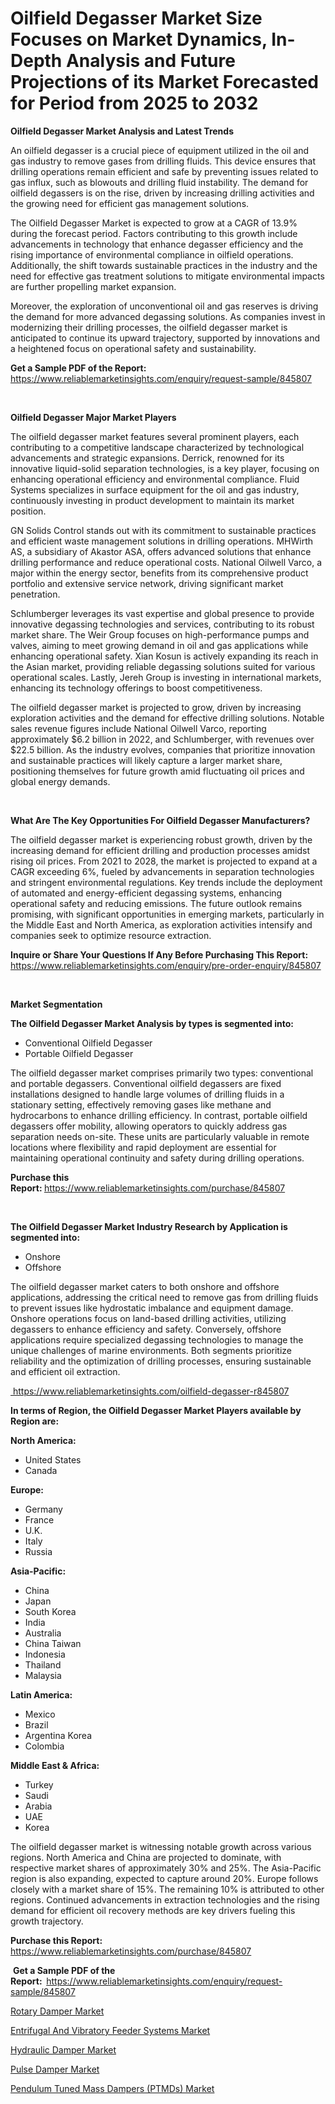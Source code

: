 <p><h1>Oilfield Degasser Market Size Focuses on Market Dynamics, In-Depth Analysis and Future Projections of its Market Forecasted for Period from 2025 to 2032</h1></p><p><strong>Oilfield Degasser Market Analysis and Latest Trends</strong></p>
<p><p>An oilfield degasser is a crucial piece of equipment utilized in the oil and gas industry to remove gases from drilling fluids. This device ensures that drilling operations remain efficient and safe by preventing issues related to gas influx, such as blowouts and drilling fluid instability. The demand for oilfield degassers is on the rise, driven by increasing drilling activities and the growing need for efficient gas management solutions.</p><p>The Oilfield Degasser Market is expected to grow at a CAGR of 13.9% during the forecast period. Factors contributing to this growth include advancements in technology that enhance degasser efficiency and the rising importance of environmental compliance in oilfield operations. Additionally, the shift towards sustainable practices in the industry and the need for effective gas treatment solutions to mitigate environmental impacts are further propelling market expansion. </p><p>Moreover, the exploration of unconventional oil and gas reserves is driving the demand for more advanced degassing solutions. As companies invest in modernizing their drilling processes, the oilfield degasser market is anticipated to continue its upward trajectory, supported by innovations and a heightened focus on operational safety and sustainability.</p></p>
<p><strong>Get a Sample PDF of the Report:&nbsp;</strong> <a href="https://www.reliablemarketinsights.com/enquiry/request-sample/845807?utm_campaign=2214&utm_medium=2&utm_source=Github&utm_content=ia&utm_term=28022025&utm_id=oilfield-degasser">https://www.reliablemarketinsights.com/enquiry/request-sample/845807</a></p>
<p>&nbsp;</p>
<p><strong>Oilfield Degasser Major Market Players</strong></p>
<p><p>The oilfield degasser market features several prominent players, each contributing to a competitive landscape characterized by technological advancements and strategic expansions. Derrick, renowned for its innovative liquid-solid separation technologies, is a key player, focusing on enhancing operational efficiency and environmental compliance. Fluid Systems specializes in surface equipment for the oil and gas industry, continuously investing in product development to maintain its market position.</p><p>GN Solids Control stands out with its commitment to sustainable practices and efficient waste management solutions in drilling operations. MHWirth AS, a subsidiary of Akastor ASA, offers advanced solutions that enhance drilling performance and reduce operational costs. National Oilwell Varco, a major within the energy sector, benefits from its comprehensive product portfolio and extensive service network, driving significant market penetration.</p><p>Schlumberger leverages its vast expertise and global presence to provide innovative degassing technologies and services, contributing to its robust market share. The Weir Group focuses on high-performance pumps and valves, aiming to meet growing demand in oil and gas applications while enhancing operational safety. Xian Kosun is actively expanding its reach in the Asian market, providing reliable degassing solutions suited for various operational scales. Lastly, Jereh Group is investing in international markets, enhancing its technology offerings to boost competitiveness.</p><p>The oilfield degasser market is projected to grow, driven by increasing exploration activities and the demand for effective drilling solutions. Notable sales revenue figures include National Oilwell Varco, reporting approximately $6.2 billion in 2022, and Schlumberger, with revenues over $22.5 billion. As the industry evolves, companies that prioritize innovation and sustainable practices will likely capture a larger market share, positioning themselves for future growth amid fluctuating oil prices and global energy demands.</p></p>
<p>&nbsp;</p>
<p><strong>What Are The Key Opportunities For Oilfield Degasser Manufacturers?</strong></p>
<p><p>The oilfield degasser market is experiencing robust growth, driven by the increasing demand for efficient drilling and production processes amidst rising oil prices. From 2021 to 2028, the market is projected to expand at a CAGR exceeding 6%, fueled by advancements in separation technologies and stringent environmental regulations. Key trends include the deployment of automated and energy-efficient degassing systems, enhancing operational safety and reducing emissions. The future outlook remains promising, with significant opportunities in emerging markets, particularly in the Middle East and North America, as exploration activities intensify and companies seek to optimize resource extraction.</p></p>
<p><strong>Inquire or Share Your Questions If Any Before Purchasing This Report:</strong> <a href="https://www.reliablemarketinsights.com/enquiry/pre-order-enquiry/845807?utm_campaign=2214&utm_medium=2&utm_source=Github&utm_content=ia&utm_term=28022025&utm_id=oilfield-degasser">https://www.reliablemarketinsights.com/enquiry/pre-order-enquiry/845807</a></p>
<p>&nbsp;</p>
<p><strong>Market Segmentation</strong></p>
<p><strong>The Oilfield Degasser Market Analysis by types is segmented into:</strong></p>
<p><ul><li>Conventional Oilfield Degasser</li><li>Portable Oilfield Degasser</li></ul></p>
<p><p>The oilfield degasser market comprises primarily two types: conventional and portable degassers. Conventional oilfield degassers are fixed installations designed to handle large volumes of drilling fluids in a stationary setting, effectively removing gases like methane and hydrocarbons to enhance drilling efficiency. In contrast, portable oilfield degassers offer mobility, allowing operators to quickly address gas separation needs on-site. These units are particularly valuable in remote locations where flexibility and rapid deployment are essential for maintaining operational continuity and safety during drilling operations.</p></p>
<p><strong>Purchase this Report:&nbsp;</strong><a href="https://www.reliablemarketinsights.com/purchase/845807?utm_campaign=2214&utm_medium=2&utm_source=Github&utm_content=ia&utm_term=28022025&utm_id=oilfield-degasser">https://www.reliablemarketinsights.com/purchase/845807</a></p>
<p>&nbsp;</p>
<p><strong>The Oilfield Degasser Market Industry Research by Application is segmented into:</strong></p>
<p><ul><li>Onshore</li><li>Offshore</li></ul></p>
<p><p>The oilfield degasser market caters to both onshore and offshore applications, addressing the critical need to remove gas from drilling fluids to prevent issues like hydrostatic imbalance and equipment damage. Onshore operations focus on land-based drilling activities, utilizing degassers to enhance efficiency and safety. Conversely, offshore applications require specialized degassing technologies to manage the unique challenges of marine environments. Both segments prioritize reliability and the optimization of drilling processes, ensuring sustainable and efficient oil extraction.</p></p>
<p><a href="https://www.reliablemarketinsights.com/oilfield-degasser-r845807?utm_campaign=2214&utm_medium=2&utm_source=Github&utm_content=ia&utm_term=28022025&utm_id=oilfield-degasser">&nbsp;https://www.reliablemarketinsights.com/oilfield-degasser-r845807</a></p>
<p><strong>In terms of Region, the Oilfield Degasser Market Players available by Region are:</strong></p>
<p>
    <p> <strong> North America: </strong>
        <ul>
            <li>United States</li>
            <li>Canada</li>
        </ul>
        </p> 
    <p> <strong> Europe: </strong>
        <ul>
            <li>Germany</li>
            <li>France</li>
            <li>U.K.</li>
            <li>Italy</li>
            <li>Russia</li>
        </ul>
        </p> 
    <p> <strong> Asia-Pacific: </strong>
        <ul>
            <li>China</li>
            <li>Japan</li>
            <li>South Korea</li>
            <li>India</li>
            <li>Australia</li>
            <li>China Taiwan</li>
            <li>Indonesia</li>
            <li>Thailand</li>
            <li>Malaysia</li>
        </ul>
        </p> 
    <p> <strong> Latin America: </strong>
        <ul>
            <li>Mexico</li>
            <li>Brazil</li>
            <li>Argentina Korea</li>
            <li>Colombia</li>
        </ul>
        </p> 
    <p> <strong> Middle East & Africa: </strong>
        <ul>
            <li>Turkey</li>
            <li>Saudi</li>
            <li>Arabia</li>
            <li>UAE</li>
            <li>Korea</li>
        </ul>
    </p>
    </p>
<p><p>The oilfield degasser market is witnessing notable growth across various regions. North America and China are projected to dominate, with respective market shares of approximately 30% and 25%. The Asia-Pacific region is also expanding, expected to capture around 20%. Europe follows closely with a market share of 15%. The remaining 10% is attributed to other regions. Continued advancements in extraction technologies and the rising demand for efficient oil recovery methods are key drivers fueling this growth trajectory.</p></p>
<p><strong>Purchase this Report: </strong><a href="https://www.reliablemarketinsights.com/purchase/845807?utm_campaign=2214&utm_medium=2&utm_source=Github&utm_content=ia&utm_term=28022025&utm_id=oilfield-degasser">https://www.reliablemarketinsights.com/purchase/845807</a></p>
<p>&nbsp;<strong>Get a Sample PDF of the Report:&nbsp;&nbsp;</strong><a href="https://www.reliablemarketinsights.com/enquiry/request-sample/845807?utm_campaign=2214&utm_medium=2&utm_source=Github&utm_content=ia&utm_term=28022025&utm_id=oilfield-degasser">https://www.reliablemarketinsights.com/enquiry/request-sample/845807</a></p>
<p><strong></strong></p>
<p><p><a href="https://github.com/lenjakam/Market-Research-Report-List-1/blob/main/rotary-damper-market.md?utm_campaign=2214&utm_medium=2&utm_source=Github&utm_content=ia&utm_term=28022025&utm_id=oilfield-degasser">Rotary Damper Market</a></p><p><a href="https://github.com/pllahoithana9/Market-Research-Report-List-1/blob/main/entrifugal-and-vibratory-feeder-systems-market.md?utm_campaign=2214&utm_medium=2&utm_source=Github&utm_content=ia&utm_term=28022025&utm_id=oilfield-degasser">Entrifugal And Vibratory Feeder Systems Market</a></p><p><a href="https://github.com/direepittr/Market-Research-Report-List-1/blob/main/hydraulic-damper-market.md?utm_campaign=2214&utm_medium=2&utm_source=Github&utm_content=ia&utm_term=28022025&utm_id=oilfield-degasser">Hydraulic Damper Market</a></p><p><a href="https://github.com/quiraytaibat/Market-Research-Report-List-1/blob/main/pulse-damper-market.md?utm_campaign=2214&utm_medium=2&utm_source=Github&utm_content=ia&utm_term=28022025&utm_id=oilfield-degasser">Pulse Damper Market</a></p><p><a href="https://github.com/houltngake/Market-Research-Report-List-1/blob/main/pendulum-tuned-mass-dampers-ptmds-market.md?utm_campaign=2214&utm_medium=2&utm_source=Github&utm_content=ia&utm_term=28022025&utm_id=oilfield-degasser">Pendulum Tuned Mass Dampers (PTMDs) Market</a></p></p>